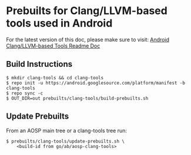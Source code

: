 Prebuilts for Clang/LLVM-based tools used in Android
====================================================

For the latest version of this doc, please make sure to visit:
[Android Clang/LLVM-based Tools Readme Doc](https://android.googlesource.com/platform/prebuilts/clang-tools/README.md)

Build Instructions
------------------

```
$ mkdir clang-tools && cd clang-tools
$ repo init -u https://android.googlesource.com/platform/manifest -b clang-tools
$ repo sync -c
$ OUT_DIR=out prebuilts/clang-tools/build-prebuilts.sh
```

Update Prebuilts
----------------

From an AOSP main tree or a clang-tools tree run:

```
$ prebuilts/clang-tools/update-prebuilts.sh \
    <build-id from go/ab/aosp-clang-tools>
```
